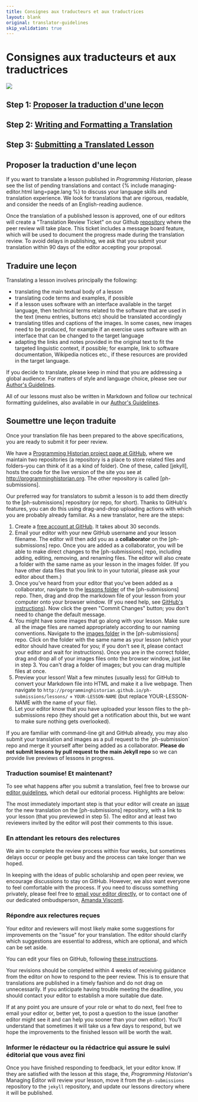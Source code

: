 ```yaml
---
title: Consignes aux traducteurs et aux traductrices
layout: blank
original: translator-guidelines
skip_validation: true
---
```


# Consignes aux traducteurs et aux traductrices
<img src="{{site.baseurl}}/images/author-sm.png" class="garnish rounded float-left" />
<h2 class="noclear">Step 1: <a href="#proposer-traduction-lecon">Proposer la traduction d'une leçon </a></h2>
<h2 class="noclear">Step 2: <a href="#writing-a-new-lesson">Writing and Formatting a Translation</a></h2>
<h2 class="noclear">Step 3: <a href="#submitting-a-new-lesson">Submitting a Translated Lesson</a></h2>

## Proposer la traduction d'une leçon 
If you want to translate a lesson published in *Programming Historian*, please see the list of pending translations and contact {% include managing-editor.html lang=page.lang %} to discuss your language skills and translation experience. We look for translations that are rigorous, readable, and consider the needs of an English-reading audience.

Once the translation of a published lesson is approved, one of our editors will create a "Translation Review Ticket" on our Github [repository](https://github.com/programminghistorian/ph-submissions) where the peer review will take place. This ticket includes a message board feature, which will be used to document the progress made during the translation review. To avoid delays in publishing, we ask that you submit your translation within 90 days of the editor accepting your proposal.

## Traduire une leçon
Translating a lesson involves principally the following:
- translating the main textual body of a lesson
- translating code terms and examples, if possible
- if a lesson uses software with an interface available in the target language, then technical terms related to the software that are used in the text (menu entries, buttons etc) should be translated accordingly
- translating titles and captions of the images. In some cases, new images need to be produced, for example if an exercise uses software with an interface that can be changed to the target language
- adapting the links and notes provided in the original text to fit the targeted linguistic context, if possible; for example, link to software documentation, Wikipedia notices etc., if these resources are provided in the target language.

If you decide to translate, please keep in mind that you are addressing a global audience. For matters of style and language choice, please see our [Author's Guidelines]({{site.baseurl}}/en/author-guidelines).

All of our lessons must also be written in Markdown and follow our technical formatting guidelines, also available in our [Author's Guidelines]({{site.baseurl}}/en/author-guidelines).


## Soumettre une leçon traduite
Once your translation file has been prepared to the above specifications, you are ready to submit it for peer review.

We have a [Programming Historian project page at GitHub](https://github.com/programminghistorian), where we maintain two repositories (a repository is a place to store related files and folders–you can think of it as a kind of folder). One of these, called [jekyll], hosts the code for the live version of the site you see at http://programminghistorian.org. The other repository is called [ph-submissions].

Our preferred way for translators to submit a lesson is to add them directly to the [ph-submissions] repository (or repo, for short). Thanks to GitHub's features, you can do this using drag-and-drop uploading actions with which you are probably already familiar. As a new translator, here are the steps:

1. Create a [free account at GitHub](https://github.com/join). It takes about 30 seconds.
2. Email your editor with your new GitHub username and your lesson filename. The editor will then add you as a **collaborator** on the [ph-submissions] repo. Once you are added as a collaborator, you will be able to make direct changes to the [ph-submissions] repo, including adding, editing, removing, and renaming files. The editor will also create a folder with the same name as your lesson in the images folder. (If you have other data files that you link to in your tutorial, please ask your editor about them.)
3. Once you've heard from your editor that you've been added as a collaborator, navigate to the [lessons folder](https://github.com/programminghistorian/ph-submissions/tree/gh-pages/lessons) of the [ph-submissions] repo. Then, drag and drop the markdown file of your lesson from your computer onto your browser window. (If you need help, see [GitHub's instructions](https://help.github.com/articles/adding-a-file-to-a-repository/)). Now click the green "Commit Changes" button; you don't need to change the default message.
4. You might have some images that go along with your lesson. Make sure all the image files are named appropriately according to our naming conventions. Navigate to the [images folder](https://github.com/programminghistorian/ph-submissions/tree/gh-pages/images) in the [ph-submissions] repo. Click on the folder with the same name as your lesson (which your editor should have created for you; if you don't see it, please contact your editor and wait for instructions). Once you are in the correct folder, drag and drop all of your images files onto the browser window, just like in step 3. You can't drag a folder of images; but you can drag multiple files at once.
5. Preview your lesson! Wait a few minutes (usually less) for GitHub to convert your Markdown file into HTML and make it a live webpage. Then navigate to `http://programminghistorian.github.io/ph-submissions/lessons/` + `YOUR-LESSON-NAME` (but replace YOUR-LESSON-NAME with the name of your file).
6. Let your editor know that you have uploaded your lesson files to the ph-submissions repo (they should get a notification about this, but we want to make sure nothing gets overlooked).

<div class="alert alert-info">
  If you are familiar with command-line git and GitHub already, you may also submit your translation and images as a pull request to the `ph-submission` repo and merge it yourself after being added as a collaborator. <b>Please do not submit lessons by pull request to the main Jekyll repo</b> so we can provide live previews of lessons in progress.
</div>

### Traduction soumise! Et maintenant?
To see what happens after you submit a translation, feel free to browse our [editor guidelines](/editor-guidelines), which detail our editorial process. Highlights are below:

The most immediately important step is that your editor will create an [issue](https://github.com/programminghistorian/ph-submissions/issues) for the new translation on the [ph-submissions] repository, with a link to your lesson (that you previewed in step 5). The editor and at least two reviewers invited by the editor will post their comments to this issue.

### En attendant les retours des relectures 
We aim to complete the review process within four weeks, but sometimes delays occur or people get busy and the process can take longer than we hoped.

In keeping with the ideas of public scholarship and open peer review, we encourage discussions to stay on GitHub. However, we also want everyone to feel comfortable with the process. If you need to discuss something privately, please feel free to [email your editor directly](/project-team), or to contact one of our dedicated ombudsperson, [Amanda Visconti](/project-team).

### Répondre aux relectures reçues 
Your editor and reviewers will most likely make some suggestions for improvements on the "issue" for your translation. The editor should clarify which suggestions are essential to address, which are optional, and which can be set aside.

You can edit your files on GitHub, following [these instructions](https://help.github.com/articles/editing-files-in-your-repository/).

Your revisions should be completed within 4 weeks of receiving guidance from the editor on how to respond to the peer review. This is to ensure that translations are published in a timely fashion and do not drag on unnecessarily. If you anticipate having trouble meeting the deadline, you should contact your editor to establish a more suitable due date.

If at any point you are unsure of your role or what to do next, feel free to email your editor or, better yet, to post a question to the issue (another editor might see it and can help you sooner than your own editor). You’ll understand that sometimes it will take us a few days to respond, but we hope the improvements to the finished lesson will be worth the wait.

### Informer le rédacteur ou la rédactrice qui assure le suivi éditorial que vous avez fini
Once you have finished responding to feedback, let your editor know. If they are satisfied with the lesson at this stage, the, *Programming Historian*'s Managing Editor will review your lesson, move it from the `ph-submissions` repository to the `jekyll` repository, and update our lessons directory where it will be published.

